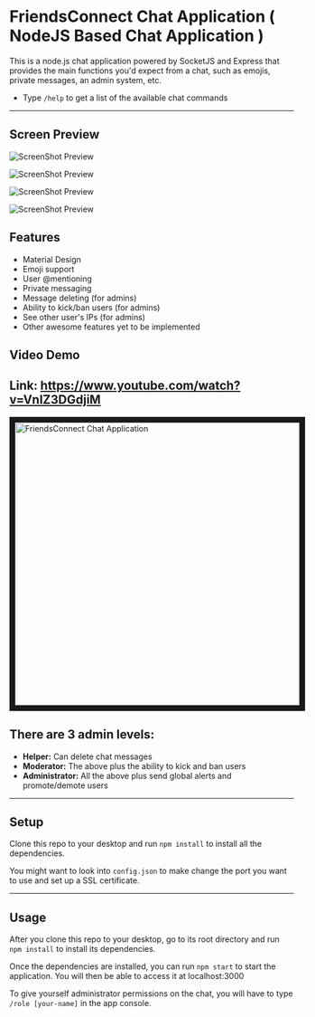 FriendsConnect Chat Application ( NodeJS Based Chat Application )
=================================================================

This is a node.js chat application powered by SocketJS and Express that provides the main functions you'd expect from a chat, such as emojis, private messages, an admin system, etc.


- Type `/help` to get a list of the available chat commands

---
## Screen Preview
![ScreenShot Preview](https://www.dl.dropboxusercontent.com/s/poz9pavk34p8v1r/chat-1.png?dl=0)

![ScreenShot Preview](https://www.dl.dropboxusercontent.com/s/d0q7n7wlzge3qo5/chat-2.png?dl=0)

![ScreenShot Preview](https://www.dl.dropboxusercontent.com/s/d0q7n7wlzge3qo5/chat-2.png?dl=0)

![ScreenShot Preview](https://www.dl.dropboxusercontent.com/s/e1df6xeownkw6li/chat-4.png?dl=0)

## Features
- Material Design
- Emoji support
- User @mentioning
- Private messaging
- Message deleting (for admins)
- Ability to kick/ban users (for admins)
- See other user's IPs (for admins)
- Other awesome features yet to be implemented

## Video Demo
## Link: https://www.youtube.com/watch?v=VnIZ3DGdjiM

<a href="https://www.youtube.com/embed/VnIZ3DGdjiM" target="_blank"><img src="https://www.dl.dropboxusercontent.com/s/cu0qfqgnure0pse/video-preview.png?dl=0" 
alt="FriendsConnect Chat Application" width="100%" height="500px" border="10" /></a>


## There are 3 admin levels:
- **Helper:** Can delete chat messages
- **Moderator:** The above plus the ability to kick and ban users
- **Administrator:** All the above plus send global alerts and promote/demote users

---

## Setup
Clone this repo to your desktop and run `npm install` to install all the dependencies.

You might want to look into `config.json` to make change the port you want to use and set up a SSL certificate.

---

## Usage
After you clone this repo to your desktop, go to its root directory and run `npm install` to install its dependencies.

Once the dependencies are installed, you can run  `npm start` to start the application. You will then be able to access it at localhost:3000

To give yourself administrator permissions on the chat, you will have to type `/role [your-name]` in the app console.
